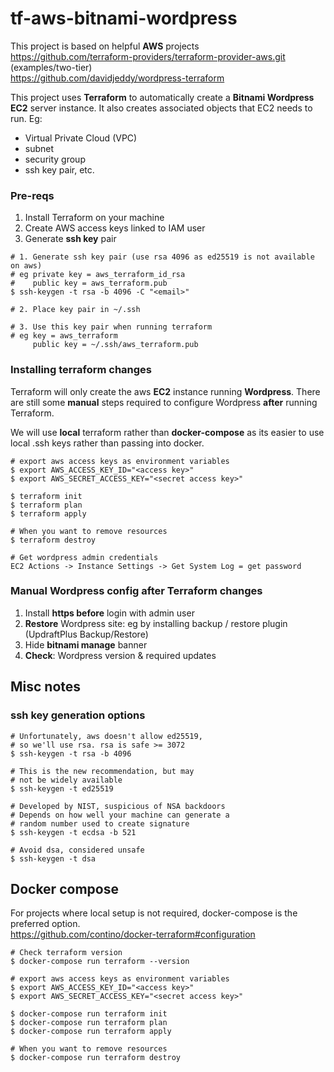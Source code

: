 # tf-aws-bitnami-wordpress

This project is based on helpful **AWS** projects   
https://github.com/terraform-providers/terraform-provider-aws.git (examples/two-tier)  
https://github.com/davidjeddy/wordpress-terraform

This project uses **Terraform** to automatically create a **Bitnami Wordpress EC2** server 
instance.  It also creates associated objects that EC2 needs to run.  Eg: 
- Virtual Private Cloud (VPC)
- subnet
- security group
- ssh key pair, etc.

### Pre-reqs
1. Install Terraform on your machine
2. Create AWS access keys linked to IAM user
3. Generate **ssh key** pair

```
# 1. Generate ssh key pair (use rsa 4096 as ed25519 is not available on aws)
# eg private key = aws_terraform_id_rsa
#    public key = aws_terraform.pub
$ ssh-keygen -t rsa -b 4096 -C "<email>"

# 2. Place key pair in ~/.ssh

# 3. Use this key pair when running terraform
# eg key = aws_terraform
     public key = ~/.ssh/aws_terraform.pub
```

### Installing terraform changes

Terraform will only create the aws **EC2** instance running
**Wordpress**.  There are still some **manual** steps required
to configure Wordpress **after** running Terraform.

We will use **local** terraform rather than **docker-compose** as 
its easier to use local .ssh keys rather than passing into
docker.


```
# export aws access keys as environment variables
$ export AWS_ACCESS_KEY_ID="<access key>"
$ export AWS_SECRET_ACCESS_KEY="<secret access key>"

$ terraform init
$ terraform plan
$ terraform apply

# When you want to remove resources
$ terraform destroy

# Get wordpress admin credentials
EC2 Actions -> Instance Settings -> Get System Log = get password
```

### Manual Wordpress config after Terraform changes

1. Install **https before** login with admin user
2. **Restore** Wordpress site: eg by installing backup / restore plugin (UpdraftPlus Backup/Restore)
3. Hide **bitnami manage** banner
4. **Check**: Wordpress version & required updates

## Misc notes

### ssh key generation options
```
# Unfortunately, aws doesn't allow ed25519,
# so we'll use rsa. rsa is safe >= 3072
$ ssh-keygen -t rsa -b 4096

# This is the new recommendation, but may 
# not be widely available
$ ssh-keygen -t ed25519

# Developed by NIST, suspicious of NSA backdoors
# Depends on how well your machine can generate a
# random number used to create signature
$ ssh-keygen -t ecdsa -b 521

# Avoid dsa, considered unsafe
$ ssh-keygen -t dsa
```

## Docker compose

For projects where local setup is not required, docker-compose is the preferred
option.  
https://github.com/contino/docker-terraform#configuration

```
# Check terraform version
$ docker-compose run terraform --version

# export aws access keys as environment variables
$ export AWS_ACCESS_KEY_ID="<access key>"
$ export AWS_SECRET_ACCESS_KEY="<secret access key>"

$ docker-compose run terraform init
$ docker-compose run terraform plan
$ docker-compose run terraform apply

# When you want to remove resources
$ docker-compose run terraform destroy
```